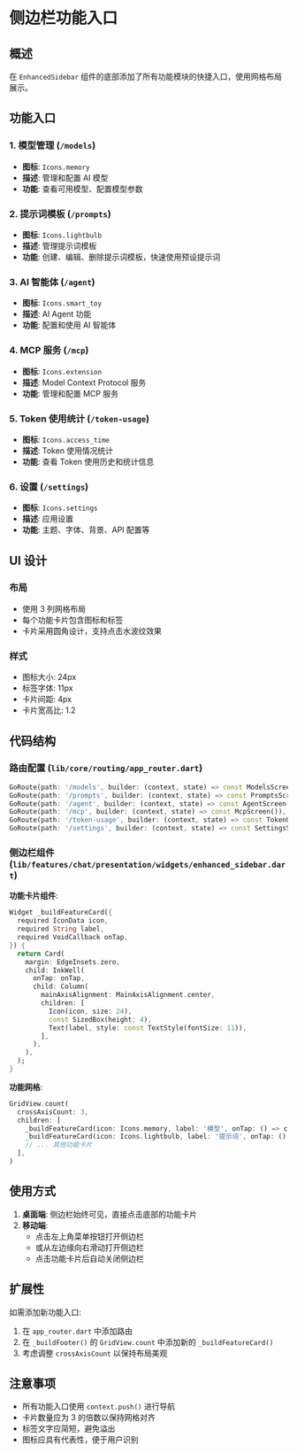 # 侧边栏功能入口

## 概述

在 `EnhancedSidebar` 组件的底部添加了所有功能模块的快捷入口，使用网格布局展示。

## 功能入口

### 1. 模型管理 (`/models`)
- **图标**: `Icons.memory`
- **描述**: 管理和配置 AI 模型
- **功能**: 查看可用模型、配置模型参数

### 2. 提示词模板 (`/prompts`)
- **图标**: `Icons.lightbulb`
- **描述**: 管理提示词模板
- **功能**: 创建、编辑、删除提示词模板，快速使用预设提示词

### 3. AI 智能体 (`/agent`)
- **图标**: `Icons.smart_toy`
- **描述**: AI Agent 功能
- **功能**: 配置和使用 AI 智能体

### 4. MCP 服务 (`/mcp`)
- **图标**: `Icons.extension`
- **描述**: Model Context Protocol 服务
- **功能**: 管理和配置 MCP 服务

### 5. Token 使用统计 (`/token-usage`)
- **图标**: `Icons.access_time`
- **描述**: Token 使用情况统计
- **功能**: 查看 Token 使用历史和统计信息

### 6. 设置 (`/settings`)
- **图标**: `Icons.settings`
- **描述**: 应用设置
- **功能**: 主题、字体、背景、API 配置等

## UI 设计

### 布局
- 使用 3 列网格布局
- 每个功能卡片包含图标和标签
- 卡片采用圆角设计，支持点击水波纹效果

### 样式
- 图标大小: 24px
- 标签字体: 11px
- 卡片间距: 4px
- 卡片宽高比: 1.2

## 代码结构

### 路由配置 (`lib/core/routing/app_router.dart`)
```dart
GoRoute(path: '/models', builder: (context, state) => const ModelsScreen()),
GoRoute(path: '/prompts', builder: (context, state) => const PromptsScreen()),
GoRoute(path: '/agent', builder: (context, state) => const AgentScreen()),
GoRoute(path: '/mcp', builder: (context, state) => const McpScreen()),
GoRoute(path: '/token-usage', builder: (context, state) => const TokenUsageScreen()),
GoRoute(path: '/settings', builder: (context, state) => const SettingsScreen()),
```

### 侧边栏组件 (`lib/features/chat/presentation/widgets/enhanced_sidebar.dart`)

**功能卡片组件**:
```dart
Widget _buildFeatureCard({
  required IconData icon,
  required String label,
  required VoidCallback onTap,
}) {
  return Card(
    margin: EdgeInsets.zero,
    child: InkWell(
      onTap: onTap,
      child: Column(
        mainAxisAlignment: MainAxisAlignment.center,
        children: [
          Icon(icon, size: 24),
          const SizedBox(height: 4),
          Text(label, style: const TextStyle(fontSize: 11)),
        ],
      ),
    ),
  );
}
```

**功能网格**:
```dart
GridView.count(
  crossAxisCount: 3,
  children: [
    _buildFeatureCard(icon: Icons.memory, label: '模型', onTap: () => context.push('/models')),
    _buildFeatureCard(icon: Icons.lightbulb, label: '提示词', onTap: () => context.push('/prompts')),
    // ... 其他功能卡片
  ],
)
```

## 使用方式

1. **桌面端**: 侧边栏始终可见，直接点击底部的功能卡片
2. **移动端**: 
   - 点击左上角菜单按钮打开侧边栏
   - 或从左边缘向右滑动打开侧边栏
   - 点击功能卡片后自动关闭侧边栏

## 扩展性

如需添加新功能入口:

1. 在 `app_router.dart` 中添加路由
2. 在 `_buildFooter()` 的 `GridView.count` 中添加新的 `_buildFeatureCard()`
3. 考虑调整 `crossAxisCount` 以保持布局美观

## 注意事项

- 所有功能入口使用 `context.push()` 进行导航
- 卡片数量应为 3 的倍数以保持网格对齐
- 标签文字应简短，避免溢出
- 图标应具有代表性，便于用户识别
